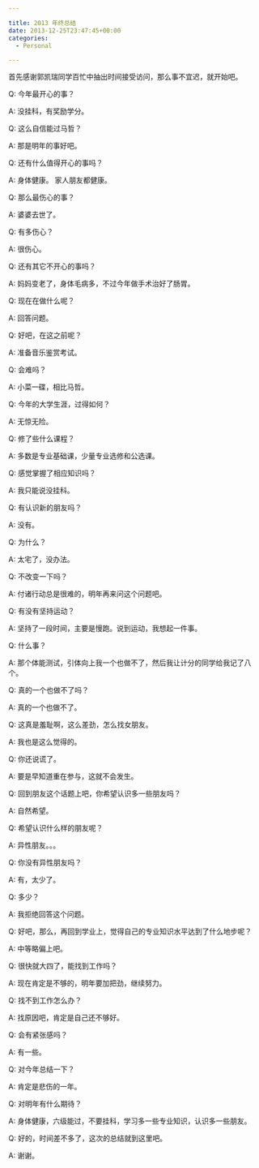 ```yaml
---

title: 2013 年终总结
date: 2013-12-25T23:47:45+00:00
categories:
  - Personal

---
```




首先感谢郭凯瑞同学百忙中抽出时间接受访问，那么事不宜迟，就开始吧。
   
Q: 今年最开心的事？

A: 没挂科，有奖励学分。

Q: 这么自信能过马哲？

A: 那是明年的事好吧。

Q: 还有什么值得开心的事吗？

A: 身体健康。 家人朋友都健康。

Q: 那么最伤心的事？

A: 婆婆去世了。

Q: 有多伤心？

A: 很伤心。

Q: 还有其它不开心的事吗？

A: 妈妈变老了，身体毛病多，不过今年做手术治好了肠胃。

Q: 现在在做什么呢？

A: 回答问题。

Q: 好吧，在这之前呢？

A: 准备音乐鉴赏考试。

Q: 会难吗？

A: 小菜一碟，相比马哲。

Q: 今年的大学生涯，过得如何？

A: 无惊无险。

Q: 修了些什么课程？

A: 多数是专业基础课，少量专业选修和公选课。

Q: 感觉掌握了相应知识吗？

A: 我只能说没挂科。

Q: 有认识新的朋友吗？

A: 没有。

Q: 为什么？

A: 太宅了，没办法。

Q: 不改变一下吗？

A: 付诸行动总是很难的，明年再来问这个问题吧。

Q: 有没有坚持运动？

A: 坚持了一段时间，主要是慢跑。说到运动，我想起一件事。

Q: 什么事？

A: 那个体能测试，引体向上我一个也做不了，然后我让计分的同学给我记了八个。

Q: 真的一个也做不了吗？

A: 真的一个也做不了。

Q: 这真是羞耻啊，这么差劲，怎么找女朋友。

A: 我也是这么觉得的。

Q: 你还说谎了。

A: 要是早知道重在参与，这就不会发生。

Q: 回到朋友这个话题上吧，你希望认识多一些朋友吗？

A: 自然希望。

Q: 希望认识什么样的朋友呢？

A: 异性朋友。。。

Q: 你没有异性朋友吗？

A: 有，太少了。

Q: 多少？

A: 我拒绝回答这个问题。

Q: 好吧，那么，再回到学业上，觉得自己的专业知识水平达到了什么地步呢？

A: 中等略偏上吧。

Q: 很快就大四了，能找到工作吗？

A: 现在肯定是不够的，明年要加把劲，继续努力。

Q: 找不到工作怎么办？

A: 找原因吧，肯定是自己还不够好。

Q: 会有紧张感吗？

A: 有一些。

Q: 对今年总结一下？

A: 肯定是悲伤的一年。

Q: 对明年有什么期待？

A: 身体健康，六级能过，不要挂科，学习多一些专业知识，认识多一些朋友。

Q: 好的，时间差不多了，这次的总结就到这里吧。

A: 谢谢。
